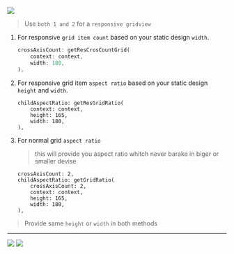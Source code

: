 
[![](https://img.shields.io/badge/for-GridView-green?style=for-the-badge)]()
> Use `both 1 and 2` for a `responsive gridview` 
1) For responsive `grid item count` based on your static design `width`.

    ```dart
    crossAxisCount: getResCrosCountGrid(
        context: context,
        width: 180,
    ),
    ```
2) For responsive grid item `aspect ratio` based on your static design `height` and `width`.
    ```
    childAspectRatio: getResGridRatio(
        context: context,
        height: 165,
        width: 180,
    ),
    ```
3) For normal grid `aspect ratio` 
    > this will provide you aspect ratio whitch never barake in biger or smaller devise
    ```
    crossAxisCount: 2,
    childAspectRatio: getGridRatio(
        crossAxisCount: 2,
        context: context,
        height: 165,
        width: 180,
    ),
    ```
> Provide same `height` or `width` in both methods
---
[![](https://img.shields.io/badge/RΞPADΓΞCH-blue??style=plastic)](https://repadtech.com/)
[![](https://img.shields.io/badge/@-oms-red??style=plastic)]()
